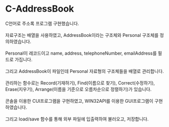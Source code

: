 # C-AddressBook
C언어로 주소록 프로그램 구현했습니다.<br><br>
자료구조는 배열을 사용하였고, AddressBook이라는 구조체와 Personal 구조체를 정의하였습니다.<br><br>
Personal이 레코드이고 name, address, telephoneNumber, emailAddress를 필드로 가집니다.<br><br>
그리고 AddressBook이 파일인데 Personal 자료형의 구조체들을 배열로 관리합니다.<br><br>
관리하는 함수로는 Record(기재하기), Find(이름으로 찾기), Correct(수정하기), Erase(지우기), Arrange(이름을 기준으로 오름차순으로 정렬하기)가 있습니다.<br><br>
콘솔을 이용한 CUI프로그램을 구현하였고, WIN32API를 이용한 GUI프로그램이 구현하였습니다.<br><br>
그리고 load/save 함수를 통해 외부 파일에 입출력하여 불러오고, 저장합니다.<br><br> 
